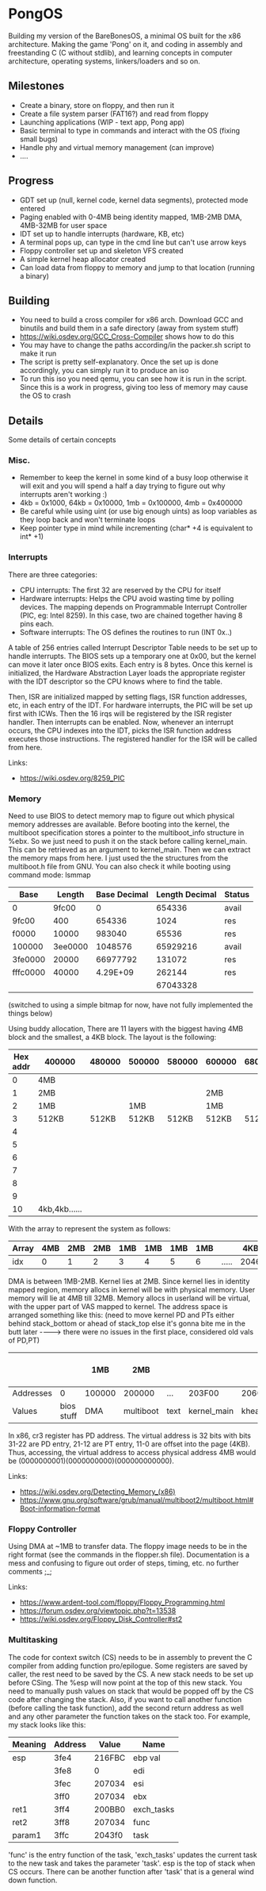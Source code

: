 # PongOS
Building my version of the BareBonesOS, a minimal OS built for the x86 architecture. Making the game 'Pong' on it, and coding in assembly and freestanding C (C without stdlib), and learning concepts in computer architecture, operating systems, linkers/loaders and so on.

## Milestones
- Create a binary, store on floppy, and then run it 
- Create a file system parser (FAT16?) and read from floppy
- Launching applications (WIP - text app, Pong app)
- Basic terminal to type in commands and interact with the OS (fixing small bugs)
- Handle phy and virtual memory management (can improve)
- ....

## Progress
- GDT set up (null, kernel code, kernel data segments), protected mode entered
- Paging enabled with 0-4MB being identity mapped, 1MB-2MB DMA, 4MB-32MB for user space
- IDT set up to handle interrupts (hardware, KB, etc)
- A terminal pops up, can type in the cmd line but can't use arrow keys
- Floppy controller set up and skeleton VFS created
- A simple kernel heap allocator created
- Can load data from floppy to memory and jump to that location (running a binary)

## Building
- You need to build a cross compiler for x86 arch. Download GCC and binutils and build them in a safe directory (away from system stuff)
- https://wiki.osdev.org/GCC_Cross-Compiler shows how to do this
- You may have to change the paths according/in the packer.sh script to make it run
- The script is pretty self-explanatory. Once the set up is done accordingly, you can simply run it to produce an iso
- To run this iso you need qemu, you can see how it is run in the script. Since this is a work in progress, giving too less of memory may cause the OS to crash

## Details
Some details of certain concepts 

### Misc.
- Remember to keep the kernel in some kind of a busy loop otherwise it will exit and you will spend a half a day trying to figure out why interrupts aren't working :)
- 4kb = 0x1000, 64kb = 0x10000, 1mb = 0x100000, 4mb = 0x400000
- Be careful while using uint (or use big enough uints) as loop variables as they loop back and won't terminate loops
- Keep pointer type in mind while incrementing (char* +4 is equivalent to int* +1)

### Interrupts
There are three categories:
- CPU interrupts: The first 32 are reserved by the CPU for itself
- Hardware interrupts: Helps the CPU avoid wasting time by polling devices. The mapping depends on Programmable Interrupt Controller (PIC, eg: Intel 8259). In this case, two are chained together having 8 pins each.
- Software interrupts: The OS defines the routines to run (INT 0x..)

A table of 256 entries called Interrupt Descriptor Table needs to be set up to handle interrupts. The BIOS sets up a temporary one at 0x00, but the kernel can move it later once BIOS exits. Each entry is 8 bytes. Once this kernel is initialized, the Hardware Abstraction Layer loads the appropriate register with the IDT descriptor so the CPU knows where to find the table.

Then, ISR are initialized mapped by setting flags, ISR function addresses, etc, in each entry of the IDT. For hardware interrupts, the PIC will be set up first with ICWs. Then the 16 irqs will be registered by the ISR register handler. Then interrupts can be enabled. Now, whenever an interrupt occurs, the CPU indexes into the IDT, picks the ISR function address executes those instructions. The registered handler for the ISR will be called from here. 

Links:
- https://wiki.osdev.org/8259_PIC

### Memory
Need to use BIOS to detect memory map to figure out which physical memory addresses are available. Before booting into the kernel, the multiboot specification stores a pointer to the multiboot_info structure in %ebx. So we just need to push it on the stack before calling kernel_main. This can be retrieved as an argument to kernel_main. Then we can extract the memory maps from here. I just used the the structures from the multiboot.h file from GNU. You can also check it while booting using command mode: lsmmap

| Base     | Length  | Base Decimal | Length Decimal | Status |
| -------- | ------- | ------------ | -------------- | ------ |
| 0        | 9fc00   | 0            | 654336         | avail  |
| 9fc00    | 400     | 654336       | 1024           | res    |
| f0000    | 10000   | 983040       | 65536          | res    |
| 100000   | 3ee0000 | 1048576      | 65929216       | avail  |
| 3fe0000  | 20000   | 66977792     | 131072         | res    |
| fffc0000 | 40000   | 4.29E+09     | 262144         | res    |
|          |         |              | 67043328       |        |

(switched to using a simple bitmap for now, have not fully implemented the things below)

Using buddy allocation, There are 11 layers with the biggest having 4MB block and the smallest, a 4KB block. The layout is the following:

| Hex addr | 400000      | 480000 | 500000 | 580000 | 600000 | 680000 | 700000 | 780000 |
| -------- | ----------- | ------ | ------ | ------ | ------ | ------ | ------ | ------ |
| 0        | 4MB         |        |        |        |        |        |        |        |
| 1        | 2MB         |        |        |        |   2MB  |        |        |        |
| 2        | 1MB         |        | 1MB    |        |   1MB  |        |    1MB |        |
| 3        | 512KB       | 512KB  | 512KB  | 512KB  | 512KB  | 512KB  | 512KB  | 512KB  |
| 4        |             |        |        |        |        |        |        |        |
| 5        |             |        |        |        |        |        |        |        |
| 6        |             |        |        |        |        |        |        |        |
| 7        |             |        |        |        |        |        |        |        |
| 8        |             |        |        |        |        |        |        |        |
| 9        |             |        |        |        |        |        |        |        |
| 10       | 4kb,4kb…... |        |        |        |        |        |        |

With the array to represent the system as follows:

| Array | 4MB | 2MB | 2MB | 1MB | 1MB | 1MB | 1MB |     | 4KB  |
| ----- | --- | --- | --- | --- | --- | --- | --- | --- | ---- |
| idx   | 0   | 1   | 2   | 3   | 4   | 5   | 6   | ….. | 2046 |

DMA is between 1MB-2MB. Kernel lies at 2MB. Since kernel lies in identity mapped region, memory allocs in kernel will be with physical memory. User memory will lie at 4MB till 32MB. Memory allocs in userland will be virtual, with the upper part of VAS mapped to kernel.
The address space is arranged something like this: (need to move kernel PD and PTs either behind stack_bottom or ahead of stack_top else it's gonna bite me in the butt later ----> there were no issues in the first place, considered old vals of PD,PT)

|           |            | 1MB    | 2MB       |      |             |             |           |               |             |            | Kernel PD | 1024 entries | PT1 1024 entries | PT2 1024 entries | First user frame |    | 8MB    |
| --------- | ---------- | ------ | --------- | ---- | ----------- | ----------- | --------- | ------------- | ----------- | ---------- | --------- | ------------ | ---------------- | ---------------- | ---------------- | -- | ------ |
| Addresses | 0          | 100000 | 200000    | …    | 203F00      | 206000      | 20E000    | 20E000        | 215FCC      | 216000     | 217000    | 217004       | 218000           | 219000           | 400000           | …. | 800000 |
| Values    | bios stuff | DMA    | multiboot | text | kernel_main | kheap_begin | kheap_end | kstack_bottom | kstack_var1 | kstack_top | 218027    | 219027       | 3                | 403              |                  |    |        |

In x86, cr3 register has PD address. The virtual address is 32 bits with bits 31-22 are PD entry, 21-12 are PT entry, 11-0 are offset into the page (4KB). Thus, accessing, the virtual address to access physical address 4MB would be (0000000001)(0000000000)(000000000000).

Links:
- https://wiki.osdev.org/Detecting_Memory_(x86)
- https://www.gnu.org/software/grub/manual/multiboot2/multiboot.html#Boot-information-format

### Floppy Controller
Using DMA at ~1MB to transfer data. The floppy image needs to be in the right format (see the commands in the flopper.sh file). Documentation is a mess and confusing to figure out order of steps, timing, etc.
no  further comments ;_;

Links:
- https://www.ardent-tool.com/floppy/Floppy_Programming.html
- https://forum.osdev.org/viewtopic.php?t=13538
- https://wiki.osdev.org/Floppy_Disk_Controller#st2

### Multitasking
The code for context switch (CS) needs to be in assembly to prevent the C compiler from adding function pro/epilogue. Some registers are saved by caller, the rest need to be saved by the CS. A new stack needs to be set up before CSing. The %esp will now point at the top of this new stack. You need to manually push values on stack that would be popped off by the CS code after changing the stack. Also, if you want to call another function (before calling the task function), add the second return address as well and any other parameter the function takes on the stack too. For example, my stack looks like this: 

| Meaning | Address | Value  | Name       |
| ------- | ------- | ------ | ---------- |
| esp     | 3fe4    | 216FBC | ebp val    |
|         | 3fe8    | 0      | edi        |
|         | 3fec    | 207034 | esi        |
|         | 3ff0    | 207034 | ebx        |
| ret1    | 3ff4    | 200BB0 | exch_tasks |
| ret2    | 3ff8    | 207034 | func       |
| param1  | 3ffc    | 2043f0 | task       |

'func' is the entry function of the task, 'exch_tasks' updates the current task to the new task and takes the parameter 'task'. esp is the top of stack when CS occurs. There can be another function after 'task' that is a general wind down function.